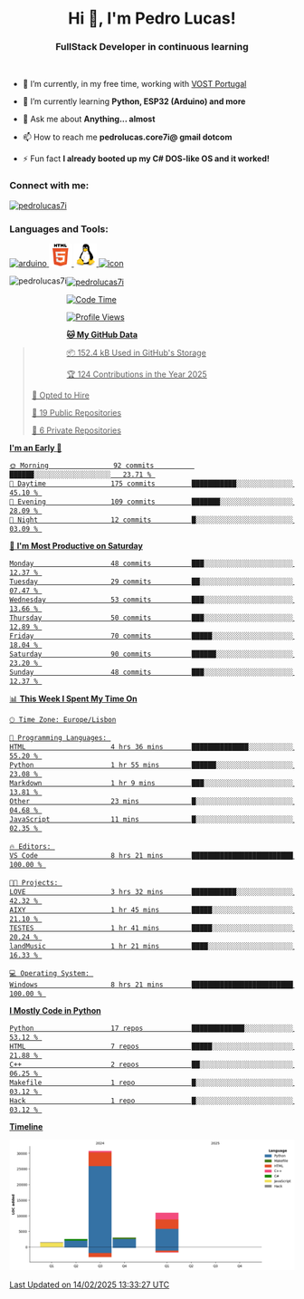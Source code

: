 <h1 align="center">Hi 👋, I'm Pedro Lucas!</h1>
<h3 align="center">FullStack Developer in continuous learning</h3>
<br>

- 🔭 I’m currently, in my free time, working with [VOST Portugal](https://github.com/vostpt) 

- 🌱 I’m currently learning **Python, ESP32 (Arduino) and more**

- 💬 Ask me about **Anything... almost**

- 📫 How to reach me **pedrolucas.core7i@ gmail dotcom**

- ⚡ Fun fact **I already booted up my C# DOS-like OS and it worked!**

<h3 align="left">Connect with me:</h3>
<p align="left">
    <div display="flex">
        <p align="left"> <a href="https://twitter.com/pedrolucas7i" target="blank"><img src="https://img.shields.io/twitter/follow/pedrolucas7i?logo=twitter&style=for-the-badge" alt="pedrolucas7i" /></a> </p>
    </div>
</p>
<h3 align="left">Languages and Tools:</h3>
<p align="left"> <a href="https://www.arduino.cc/" target="_blank" rel="noreferrer"> <img src="https://cdn.worldvectorlogo.com/logos/arduino-1.svg" alt="arduino" width="40" height="40"/> </a> <a href="https://www.w3.org/html/" target="_blank" rel="noreferrer"> <img src="https://raw.githubusercontent.com/devicons/devicon/master/icons/html5/html5-original-wordmark.svg" alt="html5" width="40" height="40"/> </a> <a href="https://www.linux.org/" target="_blank" rel="noreferrer"> <img src="https://raw.githubusercontent.com/devicons/devicon/master/icons/linux/linux-original.svg" alt="linux" width="40" height="40"/> </a> <a href="https://www.python.org" target="_blank" rel="noreferrer"> <img src="https://techstack-generator.vercel.app/python-icon.svg" alt="icon" width="40" height="40" />

<p><img align="left" height="194px" src="https://github-readme-stats.vercel.app/api/top-langs?username=pedrolucas7i&show_icons=true&theme=tokyonight&locale=en&layout=compact" alt="pedrolucas7i" /></p><img height="194px" align="center" src="https://github-readme-stats.vercel.app/api?username=pedrolucas7i&show_icons=true&theme=tokyonight&locale=en" alt="pedrolucas7i" />

<!--START_SECTION:waka-->
![Code Time](http://img.shields.io/badge/Code%20Time-49%20hrs%2053%20mins-blue)

![Profile Views](http://img.shields.io/badge/Profile%20Views-12-blue)

**🐱 My GitHub Data** 

> 📦 152.4 kB Used in GitHub's Storage 
 > 
> 🏆 124 Contributions in the Year 2025
 > 
> 💼 Opted to Hire
 > 
> 📜 19 Public Repositories 
 > 
> 🔑 6 Private Repositories 
 > 
**I'm an Early 🐤** 

```text
🌞 Morning                92 commits          ██████░░░░░░░░░░░░░░░░░░░   23.71 % 
🌆 Daytime                175 commits         ███████████░░░░░░░░░░░░░░   45.10 % 
🌃 Evening                109 commits         ███████░░░░░░░░░░░░░░░░░░   28.09 % 
🌙 Night                  12 commits          █░░░░░░░░░░░░░░░░░░░░░░░░   03.09 % 
```
📅 **I'm Most Productive on Saturday** 

```text
Monday                   48 commits          ███░░░░░░░░░░░░░░░░░░░░░░   12.37 % 
Tuesday                  29 commits          ██░░░░░░░░░░░░░░░░░░░░░░░   07.47 % 
Wednesday                53 commits          ███░░░░░░░░░░░░░░░░░░░░░░   13.66 % 
Thursday                 50 commits          ███░░░░░░░░░░░░░░░░░░░░░░   12.89 % 
Friday                   70 commits          █████░░░░░░░░░░░░░░░░░░░░   18.04 % 
Saturday                 90 commits          ██████░░░░░░░░░░░░░░░░░░░   23.20 % 
Sunday                   48 commits          ███░░░░░░░░░░░░░░░░░░░░░░   12.37 % 
```


📊 **This Week I Spent My Time On** 

```text
🕑︎ Time Zone: Europe/Lisbon

💬 Programming Languages: 
HTML                     4 hrs 36 mins       ██████████████░░░░░░░░░░░   55.20 % 
Python                   1 hr 55 mins        ██████░░░░░░░░░░░░░░░░░░░   23.08 % 
Markdown                 1 hr 9 mins         ███░░░░░░░░░░░░░░░░░░░░░░   13.81 % 
Other                    23 mins             █░░░░░░░░░░░░░░░░░░░░░░░░   04.68 % 
JavaScript               11 mins             █░░░░░░░░░░░░░░░░░░░░░░░░   02.35 % 

🔥 Editors: 
VS Code                  8 hrs 21 mins       █████████████████████████   100.00 % 

🐱‍💻 Projects: 
LOVE                     3 hrs 32 mins       ███████████░░░░░░░░░░░░░░   42.32 % 
AIXY                     1 hr 45 mins        █████░░░░░░░░░░░░░░░░░░░░   21.10 % 
TESTES                   1 hr 41 mins        █████░░░░░░░░░░░░░░░░░░░░   20.24 % 
landMusic                1 hr 21 mins        ████░░░░░░░░░░░░░░░░░░░░░   16.33 % 

💻 Operating System: 
Windows                  8 hrs 21 mins       █████████████████████████   100.00 % 
```

**I Mostly Code in Python** 

```text
Python                   17 repos            █████████████░░░░░░░░░░░░   53.12 % 
HTML                     7 repos             █████░░░░░░░░░░░░░░░░░░░░   21.88 % 
C++                      2 repos             ██░░░░░░░░░░░░░░░░░░░░░░░   06.25 % 
Makefile                 1 repo              █░░░░░░░░░░░░░░░░░░░░░░░░   03.12 % 
Hack                     1 repo              █░░░░░░░░░░░░░░░░░░░░░░░░   03.12 % 
```



**Timeline**

![Lines of Code chart](https://raw.githubusercontent.com/pedrolucas7i/pedrolucas7i/main/assets/bar_graph.png)


 Last Updated on 14/02/2025 13:33:27 UTC
<!--END_SECTION:waka-->